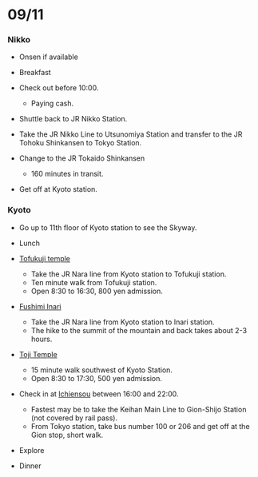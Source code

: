 # 09/11

### Nikko

* Onsen if available

* Breakfast

* Check out before 10:00.
  * Paying cash.

* Shuttle back to JR Nikko Station.

* Take the JR Nikko Line to Utsunomiya Station and transfer to the JR Tohoku Shinkansen to Tokyo Station.

* Change to the JR Tokaido Shinkansen
  * 160 minutes in transit.

* Get off at Kyoto station.

### Kyoto

* Go up to 11th floor of Kyoto station to see the Skyway.

* Lunch

* [Tofukuji temple](http://www.japan-guide.com/e/e3930.html)
  * Take the JR Nara line from Kyoto station to Tofukuji station.
  * Ten minute walk from Tofukuji station.
  * Open 8:30 to 16:30, 800 yen admission.

* [Fushimi Inari](http://www.japan-guide.com/e/e3915.html)
  * Take the JR Nara line from Kyoto station to Inari station.
  * The hike to the summit of the mountain and back takes about 2-3 hours.

* [Toji Temple](http://www.japan-guide.com/e/e3919.html)
  * 15 minute walk southwest of Kyoto Station.
  * Open 8:30 to 17:30, 500 yen admission.

* Check in at [Ichiensou](https://maps.google.com/maps?q=ichiensou+guesthouse&ie=UTF-8&ei=IrprUvufCIOhigfVzoDIBw&ved=0CAoQ_AUoAg) between 16:00 and 22:00.
  * Fastest may be to take the Keihan Main Line to Gion-Shijo Station (not covered by rail pass).
  * From Tokyo station, take bus number 100 or 206 and get off at the Gion stop, short walk.

* Explore

* Dinner

